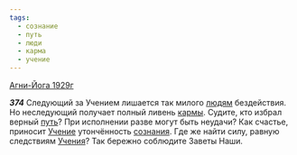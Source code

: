```yaml
---
tags:
  - сознание
  - путь
  - люди
  - карма
  - учение
---
```


[Агни-Йога 1929г](https://127.0.0.1:4002/agni/1929)

___374___
Следующий за Учением лишается так милого [людям](../../../tags/#люди) бездействия. Но неследующий получает полный ливень [кармы](../../../tags/#карма). Судите, кто избрал верный [путь](../../../tags/#путь)? При исполнении разве могут быть неудачи? Как счастье, приносит [Учение](../../../tags/#учение) утончённость [сознания](../../../tags/#сознание). Где же найти силу, равную следствиям [Учения](../../../tags/#учение)? Так бережно соблюдите Заветы Наши.